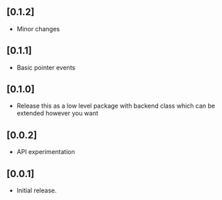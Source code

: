 ## [0.1.2]

- Minor changes

## [0.1.1]

- Basic pointer events

## [0.1.0]

- Release this as a low level package with backend class which can be extended however you want

## [0.0.2]

- API experimentation

## [0.0.1]

- Initial release.

